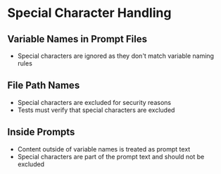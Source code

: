# Special Character Handling

## Variable Names in Prompt Files

- Special characters are ignored as they don't match variable naming rules

## File Path Names

- Special characters are excluded for security reasons
- Tests must verify that special characters are excluded

## Inside Prompts

- Content outside of variable names is treated as prompt text
- Special characters are part of the prompt text and should not be excluded
